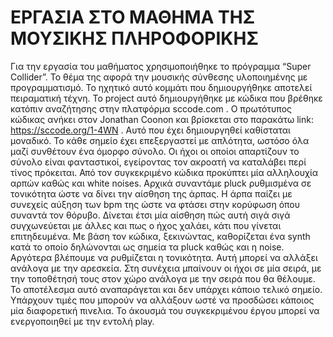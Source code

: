 # ΕΡΓΑΣΙΑ ΣΤΟ ΜΑΘΗΜΑ ΤΗΣ ΜΟΥΣΙΚΗΣ ΠΛΗΡΟΦΟΡΙΚΗΣ

Για την εργασία του μαθήματος χρησιμοποιήθηκε το πρόγραμμα “Super Collider”. Το θέμα της αφορά την μουσικής σύνθεσης υλοποιημένης με προγραμματισμό.
Το ηχητικό αυτό κομμάτι που δημιουργήθηκε αποτελεί πειραματική τέχνη.
Το project αυτό δημιουργήθηκε με κώδικα που βρέθηκε κατόπιν αναζήτησης στην πλατφόρμα sccode.com . O πρωτότυπος κώδικας ανήκει στον Jonathan Coonon και βρίσκεται στο παρακάτω link: https://sccode.org/1-4WN . Αυτό που έχει δημιουργηθεί καθίσταται μοναδικό.
Το κάθε σημείο έχει επεξεργαστεί με απλότητα, ωστόσο όλα μαζί συνθέτουν ένα όμορφο σύνολο. 
Οι ήχοι οι οποίοι απαρτίζουν το σύνολο είναι φανταστικοί, εγείροντας τον ακροατή να καταλάβει περί τίνος πρόκειται.
Από τον συγκεκριμένο κώδικα προκύπτει μία αλληλουχία αρπών καθώς και white noises.
Αρχικά συναντάμε pluck ρυθμισμένα σε τονικότητα ώστε να δίνει την αίσθηση της άρπας. 
Η άρπα παίζει με συνεχείς αύξηση των bpm της ώστε να φτάσει στην κορύφωση όπου συναντά τον θόρυβο.
Δίνεται έτσι μία αίσθηση πώς αυτή σιγά σιγά συγχωνεύεται με άλλες και πως ο ήχος χαλάει, κάτι που γίνεται επιτηδευμένα.
Με βάση τον κώδικα, ξεκινώντας, καθορίζεται ένα synth κατά το οποίο δηλώνονται ως σημεία τα pluck καθώς και η noise. 
Αργότερα βλέπουμε να ρυθμίζεται η τονικότητα. Αυτή μπορεί να αλλάξει ανάλογα με την αρεσκεία. 
Στη συνέχεια μπαίνουν οι ήχοι σε μία σειρά, με την τοποθέτησή τους στον χώρο ανάλογα με την σειρά που θα θέλουμε.
Το αποτέλεσμα αυτό αναπαράγεται και δεν υπάρχει κάποιο τελικό σημείο.
Υπάρχουν τιμές που μπορούν να αλλάξουν ωστέ να προσδώσει κάποιος μία διαφορετική πινελια.
Το άκουσμά του συγκεκριμένου έργου μπορεί να ενεργοποιηθεί με την εντολή play.
